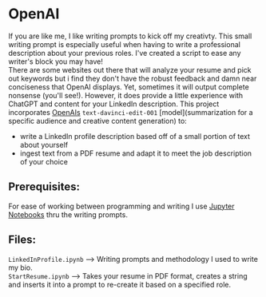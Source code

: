 # OpenAI

If you are like me, I like writing prompts to kick off my creativty. This small writing prompt is especially useful when having to write a professional description about your previous roles. I've created a script to ease any writer's block you may have!  
There are some websites out there that will analyze your resume and pick out keywords but i find they don't have the robust feedback and damn near conciseness that OpenAI displays. Yet, sometimes it will output complete nonsense (you'll see!). However, it does provide a little experience with ChatGPT and content for your LinkedIn description.
This project incorporates [OpenAIs](https://beta.openai.com/docs/guides/completion) 
`text-davinci-edit-001` [model](summarization for a specific audience and creative content generation) to:
* write a LinkedIn profile description based off of a small portion of text about yourself
* ingest text from a PDF resume and adapt it to meet the job description of your choice

## Prerequisites:
For ease of working between programming and writing I use [Jupyter Notebooks](https://jupyter.org/) thru the writing prompts.

## Files:
`LinkedInProfile.ipynb` --> Writing prompts and methodology I used to write my bio. <br/>
`StartResume.ipynb` --> Takes your resume in PDF format, creates a string and inserts it into a prompt to re-create it based on a specified role. <br/>
